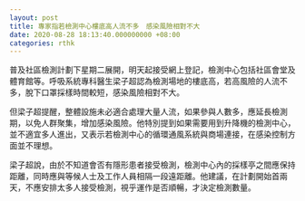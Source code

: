 ```yaml
---
layout: post
title: 專家指若檢測中心樓底高人流不多　感染風險相對不大
date: 2020-08-28 18:13:40.000000000 +08:00
categories: rthk
---
```


普及社區檢測計劃下星期二展開，明天起接受網上登記，檢測中心包括社區會堂及體育館等。呼吸系統專科醫生梁子超認為檢測場地的樓底高，若高風險的人流不多，脫下口罩採樣時間較短，感染風險相對不大。

但梁子超提醒，整體設施未必適合處理大量人流，如果參與人數多，應延長檢測期，以免人群聚集，增加感染風險。他特別提到如果需要用到升降機的檢測中心，並不適宜多人進出，又表示若檢測中心的循環通風系統與商場連接，在感染控制方面並不理想。

梁子超說，由於不知道會否有隱形患者接受檢測，檢測中心內的採樣亭之間應保持距離，同時應與等候人士及工作人員相隔一段遠距離。他建議，在計劃開始首兩天，不應安排太多人接受檢測，視乎運作是否順暢，才決定檢測數量。
